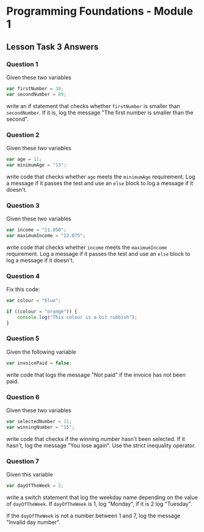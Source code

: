 # Programming Foundations - Module 1

## Lesson Task 3 Answers

### Question 1

Given these two variables

```js
var firstNumber = 34;
var secondNumber = 89;
```

write an if statement that checks whether `firstNumber` is smaller than `secondNumber`. If it is, log the message "The first number is smaller than the second".

### Question 2

Given these two variables

```js
var age = 11;
var minimumAge = "13";
```

write code that checks whether `age` meets the `minimumAge` requirement. Log a message if it passes the test and use an `else` block to log a message if it doesn't.

### Question 3

Given these two variables

```js
var income = "11.050";
var maximumIncome = "13.075";
```

write code that checks whether `income` meets the `maximumIncome` requirement. Log a message if it passes the test and use an `else` block to log a message if it doesn't.

### Question 4

Fix this code:

```js
var colour = "blue";

if ((colour = "orange")) {
    console.log("This colour is a bit rubbish");
}
```

### Question 5

Given the following variable

```js
var invoicePaid = false;
```

write code that logs the message "Not paid" if the invoice has not been paid.

### Question 6

Given these two variables

```js
var selectedNumber = 11;
var winningNumber = "15";
```

write code that checks if the winning number hasn't been selected. If it hasn't, log the message "You lose again". Use the strict inequality operator.

### Question 7

Given this variable

```js
var dayOfTheWeek = 2;
```

write a switch statement that log the weekday name depending on the value of `dayOfTheWeek`. If `dayOfTheWeek` is 1, log "Monday", if it is 2 log "Tuesday".

If the `dayOfTheWeek` is not a number between 1 and 7, log the message "Invalid day number".
